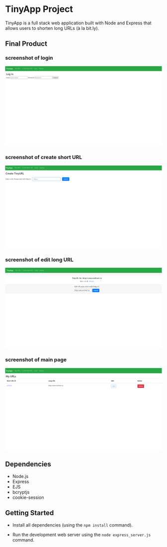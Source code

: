 # TinyApp Project

TinyApp is a full stack web application built with Node and Express that allows users to shorten long URLs (à la bit.ly).

## Final Product

### screenshot of login
!["screenshot of login"](https://github.com/Hansstayhungry/tinyApp2/blob/master/docs/tinyApp_login.png)

### screenshot of create short URL
!["screenshot of create short URL"](https://github.com/Hansstayhungry/tinyApp2/blob/master/docs/tinyApp_createShortURL.png)

### screenshot of edit long URL
!["screenshot of edit long URL"](https://github.com/Hansstayhungry/tinyApp2/blob/master/docs/tinyApp_editLongURL.png)

### screenshot of main page
!["screenshot of main page"](https://github.com/Hansstayhungry/tinyApp2/blob/master/docs/tinyApp_mainPage.png)

## Dependencies

- Node.js
- Express
- EJS
- bcryptjs
- cookie-session

## Getting Started

- Install all dependencies (using the `npm install` command).

- Run the development web server using the `node express_server.js` command.